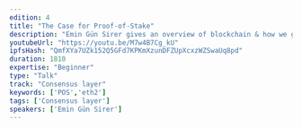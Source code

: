 ```yaml
---
edition: 4
title: "The Case for Proof-of-Stake"
description: "Emin Gün Sirer gives an overview of blockchain & how we got here, and makes the case for Proof-of-Stake."
youtubeUrl: "https://youtu.be/M7w4B7Cg_kU"
ipfsHash: "QmfXYa7UZk152Q5GFd7KPKmXzunDFZUpXcxzWZSwaUq8pd"
duration: 1810
expertise: "Beginner"
type: "Talk"
track: "Consensus layer"
keywords: ['POS','eth2']
tags: ['Consensus layer']
speakers: ['Emin Gün Sirer']
---
```

